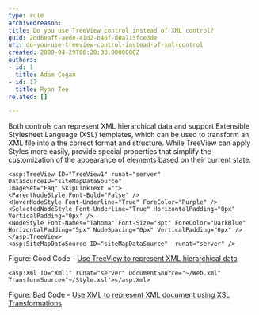 ```yaml
---
type: rule
archivedreason: 
title: Do you use TreeView control instead of XML control?
guid: 2dd6eaff-aede-41d2-b46f-d0a715fce3de
uri: do-you-use-treeview-control-instead-of-xml-control
created: 2009-04-29T06:20:33.0000000Z
authors:
- id: 1
  title: Adam Cogan
- id: 17
  title: Ryan Tee
related: []

---
```


Both controls can represent XML hierarchical data and support Extensible Stylesheet Language (XSL) templates, which can be used to transform an XML file into a the correct format and structure. While TreeView can apply Styles more easily, provide special properties that simplify the customization of the appearance of elements based on their current state.   
<!--endintro-->


```
<asp:TreeView ID="TreeView1" runat="server" DataSourceID="siteMapDataSource"
ImageSet="Faq" SkipLinkText =""> 
<ParentNodeStyle Font-Bold="False" /> 
<HoverNodeStyle Font-Underline="True" ForeColor="Purple" />   
<SelectedNodeStyle Font-Underline="True" HorizontalPadding="0px"
VerticalPadding="0px" /> 
<NodeStyle Font-Names="Tahoma" Font-Size="8pt" ForeColor="DarkBlue"
HorizontalPadding="5px" NodeSpacing="0px" VerticalPadding="0px" />
</asp:TreeView>
<asp:SiteMapDataSource ID="siteMapDataSource"  runat="server" />
```

Figure: Good Code - [Use TreeView to represent XML hierarchical data](http&#58;//www.ssw.com.au/Demos/03TreeView/Default.aspx)

```
<asp:Xml ID="Xml1" runat="server" DocumentSource="~/Web.xml"
TransformSource="~/Style.xsl"></asp:Xml>
```

Figure: Bad Code - [Use XML to represent XML document using XSL Transformations](http&#58;//www.ssw.com.au/Demos/03TreeView/XML.aspx)

